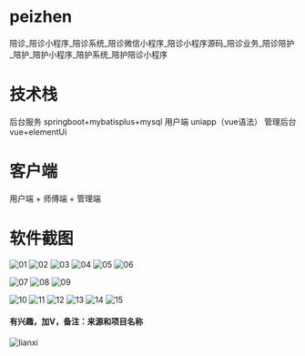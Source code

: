 # peizhen
陪诊_陪诊小程序_陪诊系统_陪诊微信小程序_陪诊小程序源码_陪诊业务_陪诊陪护_陪护_陪护小程序_陪护系统_陪护陪诊小程序

# 技术栈

后台服务 springboot+mybatisplus+mysql
用户端 uniapp（vue语法）
管理后台 vue+elementUi

# 客户端

 用户端 + 师傅端 + 管理端

 # 软件截图

![01](https://github.com/user-attachments/assets/3146c0f5-ea8c-4a19-8375-faa20a2be197)
![02](https://github.com/user-attachments/assets/55cece04-69ea-4bd0-987c-1e41fd80b445)
![03](https://github.com/user-attachments/assets/94039e29-95ca-4601-becd-006f6dfb2d52)
![04](https://github.com/user-attachments/assets/1f804699-7167-43a0-a38d-9b475f7dcf5b)
![05](https://github.com/user-attachments/assets/103ba322-7f22-4722-8f81-1a1114d3e7c2)
![06](https://github.com/user-attachments/assets/fb8af602-55ef-461d-8416-9befb2d751f9)

![07](https://github.com/user-attachments/assets/46a14044-32c4-4ba2-ba0c-0b427d7e838d)
![08](https://github.com/user-attachments/assets/4f21b386-7d28-4503-b8b0-897cdbb13efc)
![09](https://github.com/user-attachments/assets/ce9863fd-8de0-4a5b-9f0d-0171189a8ed9)

![10](https://github.com/user-attachments/assets/77f5a947-070a-457c-a9ff-052accbf0b4f)
![11](https://github.com/user-attachments/assets/10ccfeed-bd08-4b68-bace-32edaf41e6e8)
![12](https://github.com/user-attachments/assets/142708ec-d021-4c3a-993c-39daa2d1da6b)
![13](https://github.com/user-attachments/assets/65afcba2-e4ad-4b18-a1eb-0ad5d22fcb9e)
![14](https://github.com/user-attachments/assets/a2f31a11-36c7-47e6-ab8f-b8216c35d30a)
![15](https://github.com/user-attachments/assets/be4bb375-b772-4824-9d9a-d4ca33a675b7)

#### 有兴趣，加V，备注：来源和项目名称

![lianxi](https://github.com/user-attachments/assets/34a763ad-deae-4701-8c6d-d9f53e702892)


